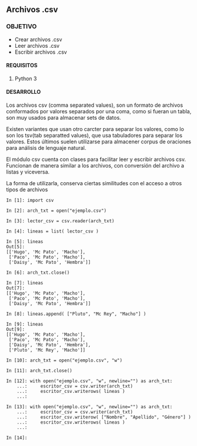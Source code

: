 ## Archivos .csv

### OBJETIVO

- Crear archivos .csv
- Leer archivos .csv
- Escribir archivos .csv

#### REQUISITOS

1. Python 3

#### DESARROLLO
Los archivos csv (comma separated values), son un formato de archivos conformados por valores separados por una coma, como si fueran un tabla, son muy usados para almacenar sets de datos.

Existen variantes que usan otro carcter para separar los valores, como lo son los tsv(tab separatted values), que usa tabuladores para separar los valores. Estos últimos suelen utilizarse para almacener corpus de oraciones para análisis de lenguaje natural.

El módulo csv cuenta con clases para facilitar leer y escribir archivos csv.
Funcionan de manera similar a los archivos, con conversión del archivo a listas y viceversa.

La forma de utilizarla, conserva ciertas similitudes con el acceso a otros tipos de archivos

```
In [1]: import csv

In [2]: arch_txt = open("ejemplo.csv")

In [3]: lector_csv = csv.reader(arch_txt)

In [4]: lineas = list( lector_csv )

In [5]: lineas
Out[5]: 
[['Hugo', 'Mc Pato', 'Macho'],
 ['Paco', 'Mc Pato', 'Macho'],
 ['Daisy', 'Mc Pato', 'Hembra']]

In [6]: arch_txt.close()

In [7]: lineas
Out[7]: 
[['Hugo', 'Mc Pato', 'Macho'],
 ['Paco', 'Mc Pato', 'Macho'],
 ['Daisy', 'Mc Pato', 'Hembra']]

In [8]: lineas.append( ["Pluto", "Mc Rey", "Macho"] )

In [9]: lineas
Out[9]: 
[['Hugo', 'Mc Pato', 'Macho'],
 ['Paco', 'Mc Pato', 'Macho'],
 ['Daisy', 'Mc Pato', 'Hembra'],
 ['Pluto', 'Mc Rey', 'Macho']]

In [10]: arch_txt = open("ejemplo.csv", "w")

In [11]: arch_txt.close()

In [12]: with open("ejemplo.csv", "w", newline="") as arch_txt:
    ...:     escritor_csv = csv.writer(arch_txt)
    ...:     escritor_csv.writerows( lineas )
    ...: 

In [13]: with open("ejemplo.csv", "w", newline="") as arch_txt:
    ...:     escritor_csv = csv.writer(arch_txt)
    ...:     escritor_csv.writerow( ["Nombre", "Apellido", "Género"] )
    ...:     escritor_csv.writerows( lineas )
    ...: 

In [14]: 
```
